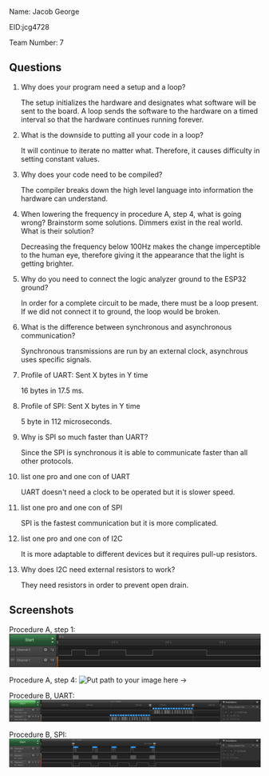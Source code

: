 Name: Jacob George

EID:jcg4728

Team Number: 7

## Questions

1. Why does your program need a setup and a loop?

    The setup initializes the hardware and designates what software will be sent to the board. 
A loop sends the software to the hardware on a timed interval so that the hardware continues running forever. 
	
2. What is the downside to putting all your code in a loop?

    It will continue to iterate no matter what. Therefore, it causes difficulty in setting constant values. 

3. Why does your code need to be compiled?

    The compiler breaks down the high level language into information the hardware can understand. 

4. When lowering the frequency in procedure A, step 4, what is going wrong? Brainstorm some solutions. Dimmers exist in the real world. What is their solution?

    Decreasing the frequency below 100Hz makes the change imperceptible to the human eye, therefore giving it the appearance that the light is getting brighter. 

5. Why do you need to connect the logic analyzer ground to the ESP32 ground?

    In order for a complete circuit to be made, there must be a loop present. If we did not connect it to ground, the loop would be broken. 

6. What is the difference between synchronous and asynchronous communication?

    Synchronous transmissions are run by an external clock, asynchrous uses specific signals. 

7. Profile of UART: Sent X bytes in Y time 

    16 bytes in 17.5 ms.

8. Profile of SPI: Sent X bytes in Y time

    5 byte in 112 microseconds. 

9. Why is SPI so much faster than UART?

    Since the SPI is synchronous it is able to communicate faster than all other protocols.

10. list one pro and one con of UART

    UART doesn't need a clock to be operated but it is slower speed. 

11. list one pro and one con of SPI

    SPI is the fastest communication but it is more complicated. 

12. list one pro and one con of I2C

    It is more adaptable to different devices but it requires pull-up resistors. 

13. Why does I2C need external resistors to work?

    They need resistors in order to prevent open drain.

## Screenshots

Procedure A, step 1:
![Put path to your image here ->](img/capture.png)

Procedure A, step 4:
![Put path to your image here ->](img/dimmer.png)

Procedure B, UART:
![Put path to your image here ->](img/UARTCapture.png)

Procedure B, SPI:
![Put path to your image here ->](img/SPICapture.png)
